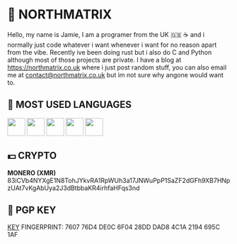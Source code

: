 # 🗻 NORTHMATRIX

Hello, my name is Jamie, I am a programer from the UK 🇬🇧 ☕️ and i normally just code whatever i want whenever i want for no reason apart from the vibe.
Recently ive been doing rust but i also do C and Python although most of those projects are private.
I have a blog at https://northmatrix.co.uk where i just post random stuff, you can also email me at contact@northmatrix.co.uk but im not sure why angone would want to.

## 💎 MOST USED LANGUAGES

<p align="left">
  <img src="https://cdn.jsdelivr.net/gh/devicons/devicon/icons/rust/rust-original.svg" width="40" />
  <img src="https://cdn.jsdelivr.net/gh/devicons/devicon/icons/c/c-original.svg" width="40" />
  <img src="https://cdn.jsdelivr.net/gh/devicons/devicon/icons/python/python-original.svg" width="40" />
  <img src="https://cdn.jsdelivr.net/gh/devicons/devicon/icons/go/go-original.svg" width="40" />
  <img src="https://cdn.jsdelivr.net/gh/devicons/devicon/icons/csharp/csharp-original.svg" width="40" />
</p>

## 💵 CRYPTO

**MONERO (XMR)**
83iCVb4NYXgE1N8TohJYkvRA1RpWUh3a17JNWuPpP1SaZF2dGFh9XB7HNpzUAt7vKgAbUya2J3dBtbbaKR4irhfaHFqs3nd

## 🔐 PGP KEY

[KEY](https://raw.githubusercontent.com/northmatrix/NorthMatrix/refs/heads/main/public-key.asc) FINGERPRINT: 7607 76D4 DE0C 6F04 28DD DAD8 4C1A 2194 695C 1AF
